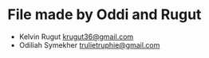 # File made by Oddi and Rugut

* Kelvin Rugut <krugut36@gmail.com>
* Odiliah Symekher <trulietruphie@gmail.com>
